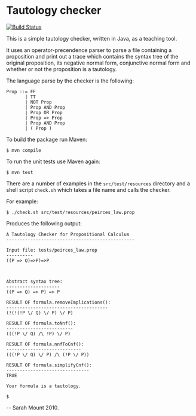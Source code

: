 Tautology checker
=================

[![Build Status](https://travis-ci.org/snim2/tautology-checker.png?branch=master)](https://travis-ci.org/snim2/tautology-checker)

This is a simple tautology checker, written in Java, as a teaching
tool.

It uses an operator-precendence parser to parse a file containing a
proposition and print out a trace which contains the syntax tree of
the original proposition, its negative normal form, conjunctive normal
form and whether or not the proposition is a tautology.

The language parse by the checker is the following:

    Prop ::= FF
           | TT
           | NOT Prop
           | Prop AND Prop
           | Prop OR Prop
           | Prop => Prop
           | Prop AND Prop
           | ( Prop )

To build the package run Maven:

    $ mvn compile

To run the unit tests use Maven again:

    $ mvn test

There are a number of examples in the `src/test/resources` directory and a
shell script `check.sh` which takes a file name and calls the checker.

For example:

    $ ./check.sh src/test/resources/peirces_law.prop 

Produces the following output:

    A Tautology Checker for Propositional Calculus
    ------------------------------------------------
    
    Input file: tests/peirces_law.prop
    ----------
    ((P => Q)=>P)=>P
    
    
    
    Abstract syntax tree:
    --------------------
    ((P => Q) => P) => P
    
    RESULT OF formula.removeImplications():
    --------------------------------------
    (!(!(!P \/ Q) \/ P) \/ P)
    
    RESULT OF formula.toNnf():
    -------------------------
    (((!P \/ Q) /\ !P) \/ P)
    
    RESULT OF formula.nnfToCnf():
    ----------------------------
    (((!P \/ Q) \/ P) /\ (!P \/ P))
    
    RESULT OF formula.simplifyCnf():
    -------------------------------
    TRUE
    
    Your formula is a tautology.
    
    $ 


-- Sarah Mount 2010.